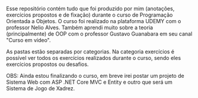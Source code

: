 Esse repositório contém tudo que foi produzido por mim (anotações, exercícios propostos e de fixação) durante o curso de Programação Orientada a Objetos.
O curso foi realizado na plataforma UDEMY com o professor Nelio Alves. 
Também aprendi muito sobre a teoria (principalmente) de OOP com o professor Gustavo Guanabara em seu canal "Curso em vídeo".

As pastas estão separadas por categorias. Na categoria exercícios é possível ver todos os exercícios realizados durante o curso, sendo eles exercícios propostos ou desafios.

OBS: Ainda estou finalizando o curso, em breve irei postar um projeto de Sistema Web com ASP .NET Core MVC e Entity e outro que será um Sistema de Jogo de Xadrez.

